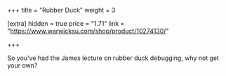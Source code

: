 +++
title = "Rubber Duck"
weight = 3

[extra]
hidden = true
price = "1.71"
link = "https://www.warwicksu.com/shop/product/10274130/"

+++

So you've had the James lecture on rubber duck debugging, why not get your own?